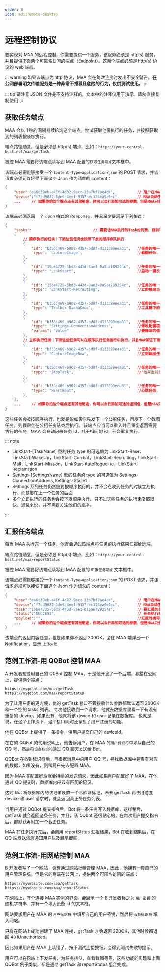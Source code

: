 ```yaml
---
order: 8
icon: mdi:remote-desktop
---
```


# 远程控制协议

要实现对 MAA 的远程控制，你需要提供一个服务，该服务必须是 http(s) 服务，并且提供下面两个可匿名访问的端点（Endpoint）。这两个端点必须是 http(s) 协议的 web 端点。

::: warning
如果该端点为 http 协议，MAA 会在每次连接时发出不安全警告。**在公网部署明文传输服务是一种非常不推荐且危险的行为，仅供测试使用。**
:::

::: tip
请注意 JSON 文件是不支持注释的，文本中的注释仅用于演示，请勿直接复制使用
:::

## 获取任务端点

MAA 会以 1 秒的间隔持续轮询这个端点，尝试获取他要执行的任务，并按照获取到的列表按顺序执行。

端点路径随意，但是必须是 http(s) 端点。比如：`https://your-control-host.net/maa/getTask`

被控 MAA 需要将该端点填写到 MAA 配置的`获取任务端点`文本框中。

该端点必需能够接受一个 `Content-Type=application/json` 的 POST 请求，并该请求必须可以接受下面这个 Json 作为请求的 content：

```json
{
    "user":"ea6c39eb-a45f-4d82-9ecc-33a7bf2ae4dc",          // 用户在MAA设置中填写的用户标识符。
    "device":"f7cd9682-3de9-4eef-9137-ec124ea9e9ec"         // MAA自动生成的设备标识符。
    ...     // 如果你的这个端点还有其他用途，你可以自行添加可选的参数，但是MAA只会传递user和device
}
```

该端点必须返回一个 Json 格式的 Response，并且至少要满足下列格式：

```json
{
    "tasks":                            // 需要让MAA执行的Task的列表，目前可以支持的类型如示例中所示，如果不存在tasks则视为连接无效。
    [
        // 顺序执行的任务：下面这些任务会按照下发的顺序排队执行
        {
            "id": "b353c469-b902-4357-bd8f-d133199eea31",   //任务的唯一id，字符串类型，在汇报任务时会使用
            "type": "CaptureImage",                         //截图任务，会截取一张当前模拟器的截图，并以Base64字符串的形式放在汇报任务的payload里。如果你需要下发这种类型的任务，请务必注意你的端点可接受的最大请求大小，因为截图会有数十MB，会超过一般网关的默认大小限制。
        },
        {
            "id": "15be4725-5bd3-443d-8ae3-0a5ae789254c",   //任务的唯一id，字符串类型，在汇报任务时会使用
            "type": "LinkStart",                            //启动一键长草
        },
        {
            "id": "15be4725-5bd3-443d-8ae3-0a5ae789254c",   //任务的唯一id，字符串类型，在汇报任务时会使用
            "type": "LinkStart-Recruiting",                 //立即根据当前配置，单独执行一键长草中的对应子功能，无视主界面上该功能的勾选框。这一类Type的可选值详见下述
        },
        {
            "id": "b353c469-b902-4357-bd8f-d133199eea31",   //任务的唯一id，字符串类型，在汇报任务时会使用
            "type": "Toolbox-GachaOnce",                    //工具箱中的牛牛抽卡任务，该类Type的可选取值为：Toolbox-GachaOnce, Toolbox-GachaTenTimes
        },
        {
            "id": "b353c469-b902-4357-bd8f-d133199eea31",   //任务的唯一id，字符串类型，在汇报任务时会使用
            "type": "Settings-ConnectionAddress",           //修改配置项的任务，等同于执行ConfigurationHelper.SetValue("ConnectionAddress", params); 为了安全起见，不是每个配置都可以修改，能修改的配置详见下述。
            "params": "value"                               //要修改的值
        },
        // 立即执行任务：下面这些任务可以在顺序执行任务运行中执行，并且MAA保证下面的任何一个任务都会尽快返回结果，通常用于对远程控制功能本身的控制。
        {
            "id": "b353c469-b902-4357-bd8f-d133199eea31",   //任务的唯一id，字符串类型，在汇报任务时会使用
            "type": "CaptureImageNow",                      //立刻截图任务，和上面的截图任务是基本一样的，唯一的区别是这个任务会立刻被运行，而不会等待其他任务。
        },
        {
            "id": "b353c469-b902-4357-bd8f-d133199eea31",   //任务的唯一id，字符串类型，在汇报任务时会使用
            "type": "StopTask",                             //"结束当前任务"任务，将会尝试结束当前运行的任务。如果任务列表还有其他任务会继续开始执行下一个。该任务不会等待并确认当前任务已停止才会返回，因此请使用心跳任务来确认停止命令是否已生效。
        },
        {
            "id": "b353c469-b902-4357-bd8f-d133199eea31",   //任务的唯一id，字符串类型，在汇报任务时会使用
            "type": "HeartBeat",                            //心跳任务，该任务会立即返回，并且将当前“顺序执行的任务”队列中正在执行的任务的Id作为Payload返回，如果当前没有任务执行，返回空字符串。
        },
    ],
    ...     // 如果你的这个端点还有其他用途，你可以自行添加可选的返回值，但是MAA只会读取tasks
}
```

这些任务会被按顺序执行，也就是说如果你先发下一个公招任务，再发下一个截图任务，则截图会在公招任务结束后执行。
该端点应当可以重入并且重复返回需要执行的任务，MAA 会自动记录任务 id，对于相同的 id，不会重复执行。

::: note

- LinkStart-[TaskName] 型的任务 type 的可选值为 LinkStart-Base，LinkStart-WakeUp，LinkStart-Combat，LinkStart-Recruiting，LinkStart-Mall，LinkStart-Mission，LinkStart-AutoRoguelike，LinkStart-Reclamation
- Settings-[SettingsName] 型的任务的 type 的可选值为 Settings-ConnectionAddress, Settings-Stage1
- Settings 系列任务仍然是要按顺序执行的，并不会在收到任务的时候立刻执行，而是排在上一个任务的后面
- 多个立即执行的任务也会按下发顺序执行，只不过这些任务的执行速度都很快，通常来说，并不需要关注他们的顺序。

:::

## 汇报任务端点

每当 MAA 执行完一个任务，他就会通过该端点将任务的执行结果汇报给远端。

端点路径随意，但是必须是 http(s) 端点。比如：`https://your-control-host.net/maa/reportStatus`

被控 MAA 需要将该端点填写到 MAA 配置的 `汇报任务端点` 文本框中。

该端点必需能够接受一个 `Content-Type=application/json` 的 POST 请求，并该请求必须可以接受下面这个 Json 作为请求的 content：

```json
{
    "user":"ea6c39eb-a45f-4d82-9ecc-33a7bf2ae4dc",          // 用户在MAA设置中填写的用户标识符。
    "device":"f7cd9682-3de9-4eef-9137-ec124ea9e9ec",        // MAA自动生成的设备标识符。
    "task":"15be4725-5bd3-443d-8ae3-0a5ae789254c",          // 要汇报的任务的Id，和获取任务时的Id对应。
    "status":"SUCCESS",                                     // 任务执行结果，SUCCESS或者FAILED。一般不论任务执行成功与否只会返回SUCCESS，只有特殊情况才会返回FAILED，会返回FAILED的情况，会在上面的任务介绍时明确说明。
    "payload":"",                                           //汇报时携带的数据，字符串类型。具体取决于任务类型，比如截图任务汇报时，这里就会携带截图的Base64字符串。
    ...     // 如果你的这个端点还有其他用途，你可以自行添加可选的参数，但是MAA只会传递user和device
}
```

该端点的返回内容任意，但是如果你不返回 200OK，会在 MAA 端弹出一个 Notification，显示 `上传失败`

## 范例工作流-用 QQBot 控制 MAA

A 开发者想要用自己的 QQBot 控制 MAA，于是他开发了一个后端，暴露在公网上，提供两个端点：

```text
https://myqqbot.com/maa/getTask
https://myqqbot.com/maa/reportStatus
```

为了让用户用的更方便，他的 getTask 接口不管接收什么参数都默认返回 200OK 和一个空的 tasks 列表。
每次他接收到一个请求，他就去数据库里看一下有没有重复的 device，如果没有，他就将该 device 和 user 记录在数据库。
也就是说，在这个工作流下，这个接口同时还承担了用户注册的功能。

他在 QQBot 上提供了一条指令，供用户提交自己的 deviceId。

在它的 QQBot 的使用说明上，他告诉用户，在 MAA 的`用户标识符`中填写自己的 QQ 号，然后将`设备标识符`通过 QQ 聊天发送给 Bot。

QQBot 在收到标识符后，再根据消息中的用户 QQ 号，寻找数据库中是否有对应的数据，如果没有，则叫用户先去配置 MAA。

因为 MAA 在配置好后就会持续的发送请求，因此如果用户配置好了 MAA，在他通过 QQ 提交时，数据库内应该有匹配的记录。

这时 Bot 将数据库内的该记录设置一个已验证标记，未来 getTask 再使用这套 device 和 user 请求时，就会返回真正的任务列表。

当用户通过 QQBot 提交指令后，Bot 将一条任务写入数据库，这样稍后，getTask 就会返回这条任务。并且，该 QQbot 还很贴心的，在每次用户提交指令后，都默认再附加一个截图任务。

MAA 在任务执行完后，会调用 reportStatus 汇报结果，Bot 在收到结果后，在 QQ 端发送消息通知用户以及展示截图。

## 范例工作流-用网站控制 MAA

B 开发者写了一个网站，设想通过网站批量管理 MAA，因此，他拥有一套自己的用户管理系统。但是它的后端在公网上，提供两个可匿名访问的端点：

```text
https://mywebsite.com/maa/getTask
https://mywebsite.com/maa/reportStatus
```

在网站上，有个连接 MAA 实例的界面，会展示一个 B 开发者称之为 `用户密钥` 的随机字符串，并有一个填入设备 id 的文本框。

网站要求用户在 MAA 的 `用户标识符` 中填写自己的用户密钥，然后将 `设备标识符` 填入网站。

只有在网站上成功创建了 MAA 连接，getTask 才会返回 200OK，其他时候都返回 401Unauthorized。

因此如果用户在 MAA 上填错了，按下测试连接按钮，会得到测试失败的提示。

用户可以在网站上下发任务，为任务排队，查看截图等等，这些功能的实现和上面 QQBot 例子类似，都是通过 getTask 和 reportStatus 组合完成。
